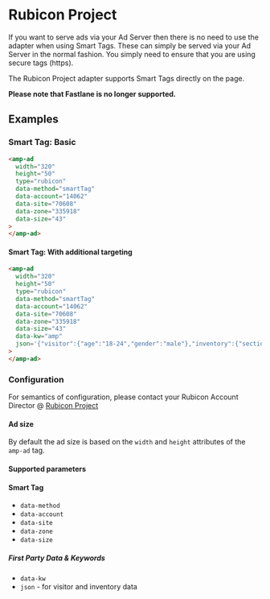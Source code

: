 <!---
Copyright 2015 The AMP HTML Authors. All Rights Reserved.

Licensed under the Apache License, Version 2.0 (the "License");
you may not use this file except in compliance with the License.
You may obtain a copy of the License at

      http://www.apache.org/licenses/LICENSE-2.0

Unless required by applicable law or agreed to in writing, software
distributed under the License is distributed on an "AS-IS" BASIS,
WITHOUT WARRANTIES OR CONDITIONS OF ANY KIND, either express or implied.
See the License for the specific language governing permissions and
limitations under the License.
-->

# Rubicon Project

If you want to serve ads via your Ad Server then there is no need to use the
adapter when using Smart Tags. These can simply be served via your Ad Server in
the normal fashion. You simply need to ensure that you are using secure tags
(https).

The Rubicon Project adapter supports Smart Tags directly on the page.

**Please note that Fastlane is no longer supported.**

## Examples

### Smart Tag: Basic

```html
<amp-ad
  width="320"
  height="50"
  type="rubicon"
  data-method="smartTag"
  data-account="14062"
  data-site="70608"
  data-zone="335918"
  data-size="43"
>
</amp-ad>
```

#### Smart Tag: With additional targeting

```html
<amp-ad
  width="320"
  height="50"
  type="rubicon"
  data-method="smartTag"
  data-account="14062"
  data-site="70608"
  data-zone="335918"
  data-size="43"
  data-kw="amp"
  json='{"visitor":{"age":"18-24","gender":"male"},"inventory":{"section":"amp"}}'
>
</amp-ad>
```

### Configuration

For semantics of configuration, please contact your Rubicon Account Director @
[Rubicon Project](http://platform.rubiconproject.com])

#### Ad size

By default the ad size is based on the `width` and `height` attributes of the
`amp-ad` tag.

#### Supported parameters

#### Smart Tag

- `data-method`
- `data-account`
- `data-site`
- `data-zone`
- `data-size`

##### First Party Data & Keywords

- `data-kw`
- `json` - for visitor and inventory data

